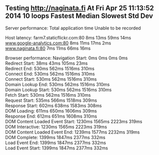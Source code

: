 
Testing http://naginata.fi
At Fri Apr 25 11:13:52 2014
10 loops
                                   Fastest   Median    Slowest   Std Dev   
---------------------------------------------------------------------------

Server performance:
Total application time                      Unable to be recorded          

Host latency:
farm7.staticflickr.com:80          8ms       13ms      59ms      14ms      
www.google-analytics.com:80        8ms       11ms      17ms      2ms       
www.naginata.fi:80                 7ms       11ms      66ms      16ms      

Browser performance:
Navigation Start:                  0ms       0ms       0ms       0ms       
Redirect Start:                    38ms      43ms      105ms     23ms      
Redirect End:                      530ms     562ms     1516ms    310ms     
Connect End:                       530ms     562ms     1516ms    310ms     
Connect Start:                     530ms     562ms     1516ms    310ms     
Domain Lookup End:                 530ms     562ms     1516ms    310ms     
Domain Lookup Start:               530ms     562ms     1516ms    310ms     
Fetch Start:                       530ms     562ms     1516ms    310ms     
Request Start:                     535ms     566ms     1518ms    309ms     
Response Start:                    602ms     638ms     1583ms    308ms     
DOM Loading:                       611ms     650ms     1606ms    309ms     
Response End:                      612ms     651ms     1608ms    310ms     
DOM Content Loaded Event Start:    1230ms    1565ms    2223ms    319ms     
DOM Interactive:                   1230ms    1565ms    2223ms    319ms     
DOM Content Loaded Event End:      1239ms    1577ms    2232ms    319ms     
DOM Complete:                      1399ms    1847ms    2377ms    332ms     
Load Event End:                    1399ms    1847ms    2377ms    332ms     
Load Event Start:                  1399ms    1847ms    2377ms    332ms     
